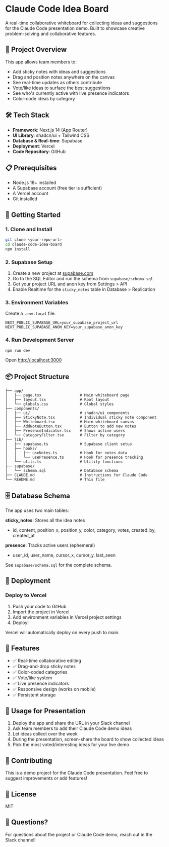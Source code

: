 # Claude Code Idea Board

A real-time collaborative whiteboard for collecting ideas and suggestions for the Claude Code presentation demo. Built to showcase creative problem-solving and collaborative features.

## 🎯 Project Overview

This app allows team members to:

- Add sticky notes with ideas and suggestions
- Drag and position notes anywhere on the canvas
- See real-time updates as others contribute
- Vote/like ideas to surface the best suggestions
- See who's currently active with live presence indicators
- Color-code ideas by category

## 🛠 Tech Stack

- **Framework**: Next.js 14 (App Router)
- **UI Library**: shadcn/ui + Tailwind CSS
- **Database & Real-time**: Supabase
- **Deployment**: Vercel
- **Code Repository**: GitHub

## 📋 Prerequisites

- Node.js 18+ installed
- A Supabase account (free tier is sufficient)
- A Vercel account
- Git installed

## 🚀 Getting Started

### 1. Clone and Install

```bash
git clone <your-repo-url>
cd claude-code-idea-board
npm install
```

### 2. Supabase Setup

1. Create a new project at [supabase.com](https://supabase.com)
2. Go to the SQL Editor and run the schema from `supabase/schema.sql`
3. Get your project URL and anon key from Settings > API
4. Enable Realtime for the `sticky_notes` table in Database > Replication

### 3. Environment Variables

Create a `.env.local` file:

```env
NEXT_PUBLIC_SUPABASE_URL=your_supabase_project_url
NEXT_PUBLIC_SUPABASE_ANON_KEY=your_supabase_anon_key
```

### 4. Run Development Server

```bash
npm run dev
```

Open [http://localhost:3000](http://localhost:3000)

## 📦 Project Structure

```
├── app/
│   ├── page.tsx                 # Main whiteboard page
│   ├── layout.tsx               # Root layout
│   └── globals.css              # Global styles
├── components/
│   ├── ui/                      # shadcn/ui components
│   ├── StickyNote.tsx           # Individual sticky note component
│   ├── Whiteboard.tsx           # Main whiteboard canvas
│   ├── AddNoteButton.tsx        # Button to add new notes
│   ├── PresenceIndicator.tsx    # Shows active users
│   └── CategoryFilter.tsx       # Filter by category
├── lib/
│   ├── supabase.ts              # Supabase client setup
│   ├── hooks/
│   │   ├── useNotes.ts          # Hook for notes data
│   │   └── usePresence.ts       # Hook for presence tracking
│   └── utils.ts                 # Utility functions
├── supabase/
│   └── schema.sql               # Database schema
├── CLAUDE.md                    # Instructions for Claude Code
└── README.md                    # This file
```

## 🗄 Database Schema

The app uses two main tables:

**sticky_notes**: Stores all the idea notes

- id, content, position_x, position_y, color, category, votes, created_by, created_at

**presence**: Tracks active users (ephemeral)

- user_id, user_name, cursor_x, cursor_y, last_seen

See `supabase/schema.sql` for the complete schema.

## 🚢 Deployment

### Deploy to Vercel

1. Push your code to GitHub
2. Import the project in Vercel
3. Add environment variables in Vercel project settings
4. Deploy!

Vercel will automatically deploy on every push to main.

## 🎨 Features

- ✅ Real-time collaborative editing
- ✅ Drag-and-drop sticky notes
- ✅ Color-coded categories
- ✅ Vote/like system
- ✅ Live presence indicators
- ✅ Responsive design (works on mobile)
- ✅ Persistent storage

## 📝 Usage for Presentation

1. Deploy the app and share the URL in your Slack channel
2. Ask team members to add their Claude Code demo ideas
3. Let ideas collect over the week
4. During the presentation, screen-share the board to show collected ideas
5. Pick the most voted/interesting ideas for your live demo

## 🤝 Contributing

This is a demo project for the Claude Code presentation. Feel free to suggest improvements or add features!

## 📄 License

MIT

## 🙋 Questions?

For questions about the project or Claude Code demo, reach out in the Slack channel!
